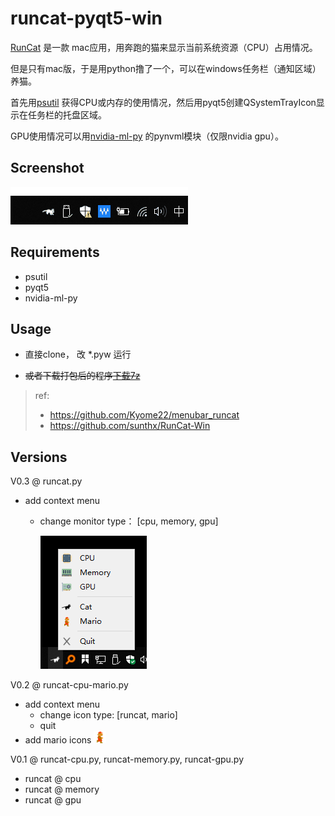 # runcat-pyqt5-win

[RunCat](http://kyomesuke.com/runcat/index.html) 是一款 mac应用，用奔跑的猫来显示当前系统资源（CPU）占用情况。

但是只有mac版，于是用python撸了一个，可以在windows任务栏（通知区域）养猫。

首先用[psutil](https://pypi.org/project/psutil/)
获得CPU或内存的使用情况，然后用pyqt5创建QSystemTrayIcon显示在任务栏的托盘区域。

GPU使用情况可以用[nvidia-ml-py](https://pypi.org/project/nvidia-ml-py/)
的pynvml模块（仅限nvidia gpu）。

## Screenshot

![](runcat-screenshot.gif)

## Requirements
- psutil
- pyqt5
- nvidia-ml-py

## Usage

- 直接clone， 改 *.pyw 运行

- ~~或者下载打包后的程序[下载7z](https://github.com/shenbo/runcat-pyqt5-win/releases)~~  

> ref:
> - https://github.com/Kyome22/menubar_runcat
> - https://github.com/sunthx/RunCat-Win


## Versions
V0.3 @ runcat.py
- add context menu
  - change monitor type： [cpu, memory, gpu]
   
    ![](runcat-contex-menu.png)

V0.2 @ runcat-cpu-mario.py
- add context menu
  - change icon type: [runcat, mario]
  - quit 
- add mario icons <img src="icons/mario/0.png" width="20x">

V0.1 @ runcat-cpu.py, runcat-memory.py, runcat-gpu.py
- runcat @ cpu 
- runcat @ memory 
- runcat @ gpu

